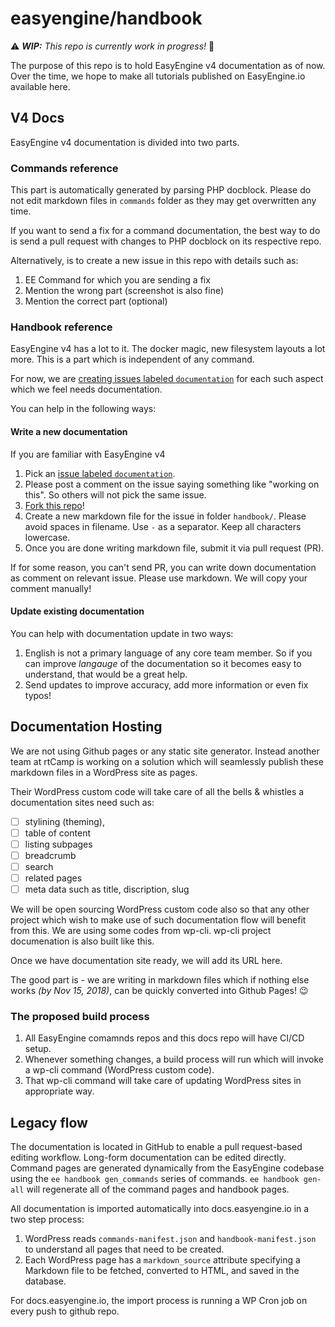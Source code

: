 easyengine/handbook
====================

⚠️ _**WIP:** This repo is currently work in progress!_  🚧

The purpose of this repo is to hold EasyEngine v4 documentation as of now. Over the time, we hope to make all tutorials published on EasyEngine.io available here.

## V4 Docs

EasyEngine v4 documentation is divided into two parts.

### Commands reference 

This part is automatically generated by parsing PHP docblock. Please do not edit markdown files in `commands` folder as they may get overwritten any time. 

If you want to send a fix for a command documentation, the best way to do is send a pull request with changes to PHP docblock on its respective repo. 

Alternatively, is to create a new issue in this repo with details such as:

1. EE Command for which you are sending a fix
2. Mention the wrong part (screenshot is also fine)
3. Mention the correct part (optional)

### Handbook reference 

EasyEngine v4 has a lot to it. The docker magic, new filesystem layouts a lot more. This is a part which is independent of any command.

For now, we are [creating issues labeled `documentation`](https://github.com/EasyEngine/docs/issues?q=is%3Aissue+is%3Aopen+label%3Adocumentation) for each such aspect which we feel needs documentation.

You can help in the following ways:

#### Write a new documentation

If you are familiar with EasyEngine v4

1. Pick an [issue labeled `documentation`](https://github.com/EasyEngine/docs/issues?q=is%3Aissue+is%3Aopen+label%3Adocumentation). 
2. Please post a comment on the issue saying something like "working on this". So others will not pick the same issue.
3. [Fork this repo](https://github.com/EasyEngine/docs/fork)!
3. Create a new markdown file for the issue in folder `handbook/`. Please avoid spaces in filename. Use `-` as a separator. Keep all characters lowercase. 
4. Once you are done writing markdown file, submit it via pull request (PR). 

If for some reason, you can't send PR, you can write down documentation as comment on relevant issue. Please use markdown. We will copy your comment manually! 

#### Update existing documentation

You can help with documentation update in two ways:

1. English is not a primary language of any core team member. So if you can improve _langauge_ of the documentation so it becomes easy to understand, that would be a great help.
2. Send updates to improve accuracy, add more information or even fix typos! 


## Documentation Hosting

We are not using Github pages or any static site generator. Instead another team at rtCamp is working on a solution which will seamlessly publish these markdown files in a WordPress site as pages. 

Their WordPress custom code will take care of all the bells & whistles a documentation sites need such as:

- [ ] stylining (theming), 
- [ ] table of content
- [ ] listing subpages
- [ ] breadcrumb
- [ ] search
- [ ] related pages
- [ ] meta data such as title, discription, slug

We will be open sourcing WordPress custom code also so that any other project which wish to make use of such documentation flow will benefit from this. We are using some codes from wp-cli. wp-cli project documenation is also built like this.

Once we have documentation site ready, we will add its URL here. 

The good part is - we are writing in markdown files which if nothing else works _(by Nov 15, 2018)_, can be quickly converted into Github Pages! 😉

### The proposed build process

1. All EasyEngine comamnds repos and this docs repo will have CI/CD setup.
2. Whenever something changes, a build process will run which will invoke a wp-cli command (WordPress custom code). 
3. That wp-cli command will take care of updating WordPress sites in appropriate way.

## Legacy flow

The documentation is located in GitHub to enable a pull request-based editing workflow. Long-form documentation can be edited directly. Command pages are generated dynamically from the EasyEngine codebase using the `ee handbook gen_commands` series of commands. `ee handbook gen-all` will regenerate all of the command pages and handbook pages.

All documentation is imported automatically into docs.easyengine.io in a two step process:

1. WordPress reads `commands-manifest.json` and `handbook-manifest.json` to understand all pages that need to be created.
2. Each WordPress page has a `markdown_source` attribute specifying a Markdown file to be fetched, converted to HTML, and saved in the database.

For docs.easyengine.io, the import process is running a WP Cron job on every push to github repo.
